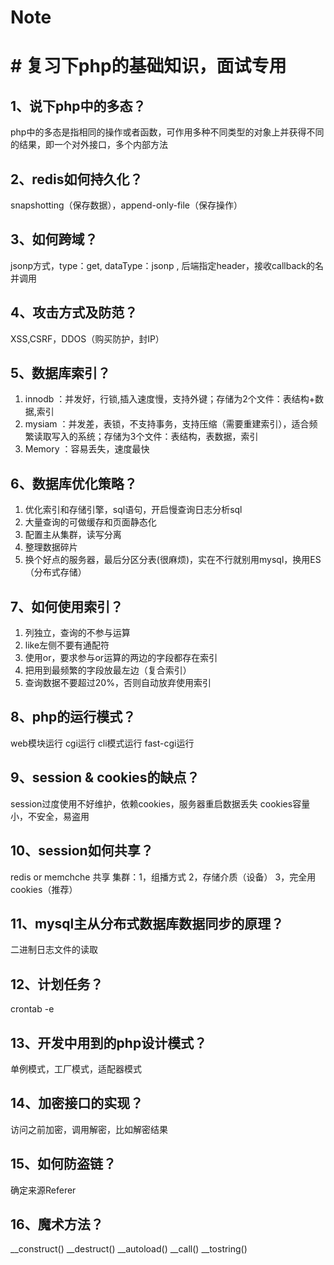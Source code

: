 # Note
# # 复习下php的基础知识，面试专用
## 1、说下php中的多态？ ##
   php中的多态是指相同的操作或者函数，可作用多种不同类型的对象上并获得不同的结果，即一个对外接口，多个内部方法
## 2、redis如何持久化？ ##
   snapshotting（保存数据），append-only-file（保存操作）
## 3、如何跨域？ ##
   jsonp方式，type：get, dataType：jsonp , 后端指定header，接收callback的名并调用
## 4、攻击方式及防范？ ##
   XSS,CSRF，DDOS（购买防护，封IP）
## 5、数据库索引？ ##
  1.  innodb ：并发好，行锁,插入速度慢，支持外键；存储为2个文件：表结构+数据,索引
1.    mysiam ：并发差，表锁，不支持事务，支持压缩（需要重建索引），适合频繁读取写入的系统；存储为3个文件：表结构，表数据，索引
1.    Memory ：容易丢失，速度最快
## 6、数据库优化策略？ ##
1.    优化索引和存储引擎，sql语句，开启慢查询日志分析sql
1.    大量查询的可做缓存和页面静态化
1.    配置主从集群，读写分离
1.    整理数据碎片
1.    换个好点的服务器，最后分区分表(很麻烦)，实在不行就别用mysql，换用ES（分布式存储）
## 7、如何使用索引？ ##
   1. 列独立，查询的不参与运算
1.    like左侧不要有通配符
1.    使用or，要求参与or运算的两边的字段都存在索引
1.    把用到最频繁的字段放最左边（复合索引）
1.    查询数据不要超过20%，否则自动放弃使用索引
## 8、php的运行模式？ ##
   web模块运行   cgi运行
   cli模式运行   fast-cgi运行
## 9、session  & cookies的缺点？ ##
   session过度使用不好维护，依赖cookies，服务器重启数据丢失
   cookies容量小，不安全，易盗用
## 10、session如何共享？ ##
   redis or memchche 共享
   集群：1，组播方式  2，存储介质（设备）  3，完全用cookies（推荐）
## 11、mysql主从分布式数据库数据同步的原理？ ##
   二进制日志文件的读取
## 12、计划任务？ ##
   crontab -e
## 13、开发中用到的php设计模式？ ##
   单例模式，工厂模式，适配器模式
## 14、加密接口的实现？ ##
   访问之前加密，调用解密，比如解密结果
## 15、如何防盗链？ ##
   确定来源Referer
## 16、魔术方法？ ##
   __construct() __destruct()  __autoload()
   __call()   __tostring()



